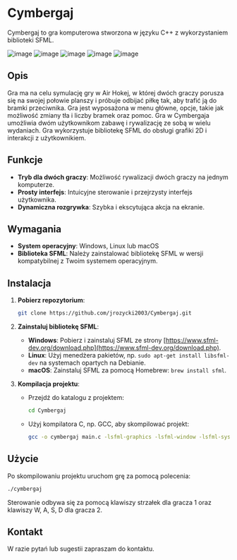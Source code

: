 # Cymbergaj

Cymbergaj to gra komputerowa stworzona w języku C++ z wykorzystaniem biblioteki SFML.


![image](https://github.com/user-attachments/assets/7a302ffe-89f5-4890-a18d-32905db05415)
![image](https://github.com/user-attachments/assets/f190b588-99cf-421a-b3a2-3844f9f242bc)
![image](https://github.com/user-attachments/assets/79c5de55-17ed-40a4-9457-95161dc382be)
![image](https://github.com/user-attachments/assets/1c96d375-7d10-40ec-a3f8-1904b063e717)
![image](https://github.com/user-attachments/assets/ba290b0f-6678-432a-a4b4-07251d0c94b1)



## Opis

Gra ma na celu symulację gry w Air Hokej, w której dwóch graczy porusza się na swojej połowie planszy i próbuje odbijać piłkę tak, aby trafić ją do bramki przeciwnika. 
Gra jest wyposażona w menu główne, opcje, takie jak możliwość zmiany tła i liczby bramek oraz pomoc. 
Gra w Cymbergaja umożliwia dwóm użytkownikom zabawę i rywalizację ze sobą w wielu wydaniach. 
Gra wykorzystuje bibliotekę SFML do obsługi grafiki 2D i interakcji z użytkownikiem.

## Funkcje

- **Tryb dla dwóch graczy**: Możliwość rywalizacji dwóch graczy na jednym komputerze.
- **Prosty interfejs**: Intuicyjne sterowanie i przejrzysty interfejs użytkownika.
- **Dynamiczna rozgrywka**: Szybka i ekscytująca akcja na ekranie.

## Wymagania

- **System operacyjny**: Windows, Linux lub macOS
- **Biblioteka SFML**: Należy zainstalować bibliotekę SFML w wersji kompatybilnej z Twoim systemem operacyjnym.

## Instalacja

1. **Pobierz repozytorium**:

   ```bash
   git clone https://github.com/jrozycki2003/Cymbergaj.git
   ```

2. **Zainstaluj bibliotekę SFML**:

   - **Windows**: Pobierz i zainstaluj SFML ze strony [https://www.sfml-dev.org/download.php](https://www.sfml-dev.org/download.php).
   - **Linux**: Użyj menedżera pakietów, np. `sudo apt-get install libsfml-dev` na systemach opartych na Debianie.
   - **macOS**: Zainstaluj SFML za pomocą Homebrew: `brew install sfml`.

3. **Kompilacja projektu**:

   - Przejdź do katalogu z projektem:

     ```bash
     cd Cymbergaj
     ```

   - Użyj kompilatora C, np. GCC, aby skompilować projekt:

     ```bash
     gcc -o cymbergaj main.c -lsfml-graphics -lsfml-window -lsfml-system
     ```

## Użycie

Po skompilowaniu projektu uruchom grę za pomocą polecenia:

```bash
./cymbergaj
```

Sterowanie odbywa się za pomocą klawiszy strzałek dla gracza 1 oraz klawiszy W, A, S, D dla gracza 2.


## Kontakt

W razie pytań lub sugestii zapraszam do kontaktu.
